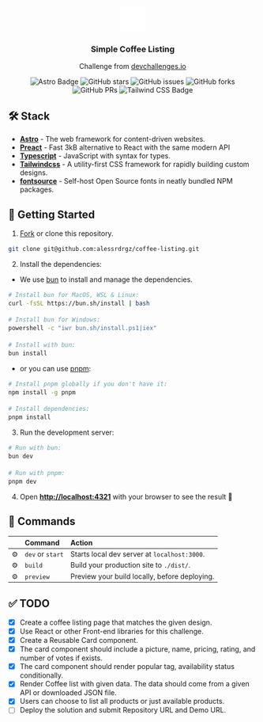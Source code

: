 <div align="center">
<img src="public/favicon.svg" height="50px"/>
<h3>
 Simple Coffee Listing
</h3>
<p>Challenge from <a href="https://devchallenges.io/challenge/45">devchallenges.io</a></p>
</div>

<p></p>

<div align="center">

![Astro Badge](https://img.shields.io/badge/Astro-BC52EE?logo=astro&logoColor=fff&style=flat)
![GitHub stars](https://img.shields.io/github/stars/alessrdrgz/coffee-listing)
![GitHub issues](https://img.shields.io/github/issues/alessrdrgz/coffee-listing)
![GitHub forks](https://img.shields.io/github/forks/alessrdrgz/coffee-listing)
![GitHub PRs](https://img.shields.io/github/issues-pr/alessrdrgz/coffee-listing)
![Tailwind CSS Badge](https://img.shields.io/badge/Tailwind%20CSS-06B6D4?logo=tailwindcss&logoColor=fff&style=flat)

</div>

## 🛠️ Stack

- [**Astro**](https://astro.build/) - The web framework for content-driven websites.
- [**Preact**](https://preactjs.com) - Fast 3kB alternative to React with the same modern API
- [**Typescript**](https://www.typescriptlang.org/) - JavaScript with syntax for types.
- [**Tailwindcss**](https://tailwindcss.com/) - A utility-first CSS framework for rapidly building custom designs.
- [**fontsource**](https://fontsource.org/) - Self-host Open Source fonts in neatly bundled NPM packages.

## 🚀 Getting Started

1. [Fork](https://github.com/alessrdrgz/coffee-listing) or clone this repository.

```bash
git clone git@github.com:alessrdrgz/coffee-listing.git
```

2. Install the dependencies:

- We use [bun](https://bun.sh) to install and manage the dependencies.

```bash
# Install bun for MacOS, WSL & Linux:
curl -fsSL https://bun.sh/install | bash

# Install bun for Windows:
powershell -c "iwr bun.sh/install.ps1|iex"

# Install with bun:
bun install
```

- or you can use [pnpm](https://pnpm.io):

```bash
# Install pnpm globally if you don't have it:
npm install -g pnpm

# Install dependencies:
pnpm install
```

3. Run the development server:

```bash
# Run with bun:
bun dev

# Run with pnpm:
pnpm dev
```

4. Open [**http://localhost:4321**](http://localhost:4321/) with your browser to see the result 🚀

## 🧞 Commands

|     | Command          | Action                                        |
| :-- | :--------------- | :-------------------------------------------- |
| ⚙️  | `dev` or `start` | Starts local dev server at `localhost:3000`.  |
| ⚙️  | `build`          | Build your production site to `./dist/`.      |
| ⚙️  | `preview`        | Preview your build locally, before deploying. |

## ✅ TODO

- [x] Create a coffee listing page that matches the given design.
- [x] Use React or other Front-end libraries for this challenge.
- [x] Create a Reusable Card component.
- [x] The card component should include a picture, name, pricing, rating, and number of votes if exists.
- [x] The card component should render popular tag, availability status conditionally.
- [x] Render Coffee list with given data. The data should come from a given API or downloaded JSON file.
- [x] Users can choose to list all products or just available products.
- [ ] Deploy the solution and submit Repository URL and Demo URL.
